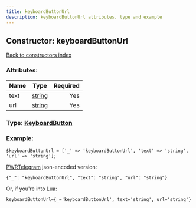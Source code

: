 ```yaml
---
title: keyboardButtonUrl
description: keyboardButtonUrl attributes, type and example
---
```

## Constructor: keyboardButtonUrl  
[Back to constructors index](index.md)



### Attributes:

| Name     |    Type       | Required |
|----------|:-------------:|---------:|
|text|[string](../types/string.md) | Yes|
|url|[string](../types/string.md) | Yes|



### Type: [KeyboardButton](../types/KeyboardButton.md)


### Example:

```
$keyboardButtonUrl = ['_' => 'keyboardButtonUrl', 'text' => 'string', 'url' => 'string'];
```  

[PWRTelegram](https://pwrtelegram.xyz) json-encoded version:

```
{"_": "keyboardButtonUrl", "text": "string", "url": "string"}
```


Or, if you're into Lua:  


```
keyboardButtonUrl={_='keyboardButtonUrl', text='string', url='string'}

```


